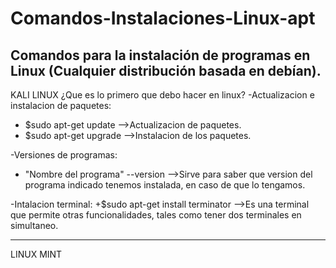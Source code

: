 # Comandos-Instalaciones-Linux-apt
Comandos para la instalación  de programas en Linux (Cualquier distribución basada en debían).
-------------------------------------------------------------------------------------------------------------------------------------------------------------------------
KALI LINUX
¿Que es lo primero que debo hacer en linux?
-Actualizacion e instalacion de paquetes:

+ $sudo apt-get update -->Actualizacion de paquetes.
+ $sudo apt-get upgrade -->Instalacion de los paquetes.
 
-Versiones de programas:
+ "Nombre del programa" --version -->Sirve para saber que version del programa indicado tenemos instalada, en caso de que lo tengamos.

-Intalacion terminal:
+$sudo apt-get install terminator -->Es una terminal que permite otras funcionalidades, tales como tener dos terminales en simultaneo.

-------------------------------------------------------------------------------------------------------------------------------------------------------------------------
LINUX MINT
